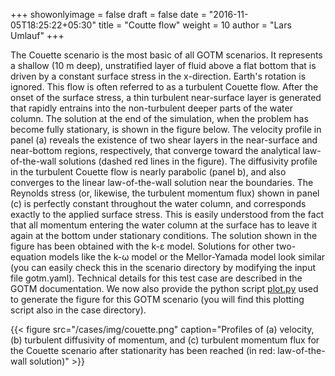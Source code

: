 +++
showonlyimage = false
draft = false
date = "2016-11-05T18:25:22+05:30"
title = "Coutte flow"
weight = 10
author = "Lars Umlauf"
+++

The Couette scenario is the most basic of all GOTM scenarios. It represents a 
shallow (10 m deep), unstratified layer of fluid above a flat bottom that is 
driven by a constant surface stress in the x-direction. Earth's rotation is 
ignored. This flow is often referred to as a turbulent Couette flow. After the 
onset of the surface stress, a thin turbulent near-surface layer is generated 
that rapidly entrains into the non-turbulent deeper parts of the water column. 
The solution at the end of the simulation, when the problem has become fully 
stationary, is shown in the figure below. The velocity profile in panel (a) 
reveals the existence of two shear layers in the near-surface and near-bottom 
regions, respectively, that converge toward the analytical law-of-the-wall 
solutions (dashed red lines in the figure). The diffusivity profile in the 
turbulent Couette flow is nearly parabolic (panel b), and also converges to the 
linear law-of-the-wall solution near the boundaries. The Reynolds stress (or, 
likewise, the turbulent momentum flux) shown in panel (c) is perfectly constant 
throughout the water column, and corresponds exactly to the applied surface 
stress. This is easily understood from the fact that all momentum entering the 
water column at the surface has to leave it again at the bottom under 
stationary conditions. The solution shown in the figure has been obtained with 
the k-ε model. Solutions for other two-equation models like the k-ω model or the
Mellor-Yamada model look similar (you can easily check this in the scenario 
directory by modifying the input file gotm.yaml). Technical details for this test case are 
described in the GOTM documentation. We now also provide the python script
[plot.py](https://raw.githubusercontent.com/gotm-model/cases/master/couette/plot.py) 
used to generate the figure for this GOTM scenario (you will find this plotting script
also in the case directory).

{{< figure src="/cases/img/couette.png" caption="Profiles of (a) velocity, (b) turbulent diffusivity of momentum, and (c) turbulent momentum flux for the Couette scenario after stationarity has been reached (in red: law-of-the-wall solution)" >}}

